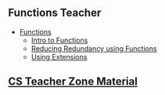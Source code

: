 ## Functions Teacher

* [Functions](/courses/csintro1/teacherzone/trimmed-notes/functions)
    * [Intro to Functions](/courses/csintro1/teacherzone/trimmed-notes/loops/intro)
    * [Reducing Redundancy using Functions](/courses/csintro1/teacherzone/trimmed-notes/loops/redundancy)
    * [Using Extensions](/courses/csintro1/teacherzone/trimmed-notes/loops/extensions)

## [CS Teacher Zone Material](/courses/csintro1/teacherzone/trimmed-notes/teachers)
